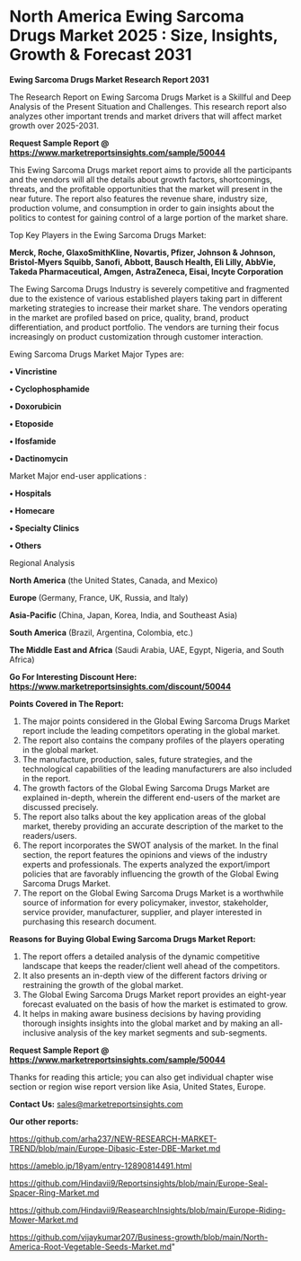 # North America Ewing Sarcoma Drugs Market 2025 : Size, Insights, Growth & Forecast 2031

<strong>Ewing Sarcoma Drugs Market Research Report 2031</strong>

The Research Report on Ewing Sarcoma Drugs Market is a Skillful and Deep Analysis of the Present Situation and Challenges. This research report also analyzes other important trends and market drivers that will affect market growth over 2025-2031.

<strong>Request Sample Report @ <a href=https://www.marketreportsinsights.com/sample/50044>https://www.marketreportsinsights.com/sample/50044</a></strong>

This Ewing Sarcoma Drugs market report aims to provide all the participants and the vendors will all the details about growth factors, shortcomings, threats, and the profitable opportunities that the market will present in the near future. The report also features the revenue share, industry size, production volume, and consumption in order to gain insights about the politics to contest for gaining control of a large portion of the market share.

Top Key Players in the Ewing Sarcoma Drugs Market:

<strong>Merck, Roche, GlaxoSmithKline, Novartis, Pfizer, Johnson & Johnson, Bristol-Myers Squibb, Sanofi, Abbott, Bausch Health, Eli Lilly, AbbVie, Takeda Pharmaceutical, Amgen, AstraZeneca, Eisai, Incyte Corporation</strong>

The Ewing Sarcoma Drugs Industry is severely competitive and fragmented due to the existence of various established players taking part in different marketing strategies to increase their market share. The vendors operating in the market are profiled based on price, quality, brand, product differentiation, and product portfolio. The vendors are turning their focus increasingly on product customization through customer interaction.

Ewing Sarcoma Drugs Market Major Types are:

<strong>•  Vincristine

•  Cyclophosphamide

•  Doxorubicin

•  Etoposide

•  Ifosfamide

•  Dactinomycin</strong>

Market Major end-user applications :

<strong>•  Hospitals

•  Homecare

•  Specialty Clinics

•  Others</strong>

Regional Analysis

</u><strong><b>North America</b></strong> (the United States, Canada, and Mexico)

<strong><b>Europe </b></strong>(Germany, France, UK, Russia, and Italy)

<strong><b>Asia-Pacific</b></strong> (China, Japan, Korea, India, and Southeast Asia)

<strong><b>South America</b></strong> (Brazil, Argentina, Colombia, etc.)

<strong><b>The Middle East and Africa</b></strong> (Saudi Arabia, UAE, Egypt, Nigeria, and South Africa)

<strong>Go For Interesting Discount Here: <a href=https://www.marketreportsinsights.com/discount/50044>https://www.marketreportsinsights.com/discount/50044</a></strong>

<strong>Points Covered in The Report:</strong>
<ol>
  <li>The major points considered in the Global Ewing Sarcoma Drugs Market report include the leading competitors operating in the global market.</li>
  <li>The report also contains the company profiles of the players operating in the global market.</li>
  <li>The manufacture, production, sales, future strategies, and the technological capabilities of the leading manufacturers are also included in the report.</li>
  <li>The growth factors of the Global Ewing Sarcoma Drugs Market are explained in-depth, wherein the different end-users of the market are discussed precisely.</li>
  <li>The report also talks about the key application areas of the global market, thereby providing an accurate description of the market to the readers/users.</li>
  <li>The report incorporates the SWOT analysis of the market. In the final section, the report features the opinions and views of the industry experts and professionals. The experts analyzed the export/import policies that are favorably influencing the growth of the Global Ewing Sarcoma Drugs Market.</li>
  <li>The report on the Global Ewing Sarcoma Drugs Market is a worthwhile source of information for every policymaker, investor, stakeholder, service provider, manufacturer, supplier, and player interested in purchasing this research document.</li>
</ol>
<strong>Reasons for Buying Global Ewing Sarcoma Drugs Market Report:</strong>

<ol>
  <li>The report offers a detailed analysis of the dynamic competitive landscape that keeps the reader/client well ahead of the competitors.</li>
  <li>It also presents an in-depth view of the different factors driving or restraining the growth of the global market.</li>
  <li>The Global Ewing Sarcoma Drugs Market report provides an eight-year forecast evaluated on the basis of how the market is estimated to grow.</li>
  <li>It helps in making aware business decisions by having providing thorough insights insights into the global market and by making an all-inclusive analysis of the key market segments and sub-segments.</li>
</ol>
<strong>Request Sample Report @ <a href=https://www.marketreportsinsights.com/sample/50044>https://www.marketreportsinsights.com/sample/50044</a></strong>


Thanks for reading this article; you can also get individual chapter wise section or region wise report version like Asia, United States, Europe.

<strong>Contact Us:</strong>
sales@marketreportsinsights.com

<strong>Our other reports:</strong>

<a href=https://github.com/arha237/NEW-RESEARCH-MARKET-TREND/blob/main/Europe-Dibasic-Ester-DBE-Market.md>https://github.com/arha237/NEW-RESEARCH-MARKET-TREND/blob/main/Europe-Dibasic-Ester-DBE-Market.md</a>

<a href=https://ameblo.jp/18yam/entry-12890814491.html>https://ameblo.jp/18yam/entry-12890814491.html</a>

<a href=https://github.com/Hindavii9/Reportsinsights/blob/main/Europe-Seal-Spacer-Ring-Market.md>https://github.com/Hindavii9/Reportsinsights/blob/main/Europe-Seal-Spacer-Ring-Market.md</a>

<a href=https://github.com/Hindavii9/ReasearchInsights/blob/main/Europe-Riding-Mower-Market.md>https://github.com/Hindavii9/ReasearchInsights/blob/main/Europe-Riding-Mower-Market.md</a>

<a href=https://github.com/vijaykumar207/Business-growth/blob/main/North-America-Root-Vegetable-Seeds-Market.md>https://github.com/vijaykumar207/Business-growth/blob/main/North-America-Root-Vegetable-Seeds-Market.md</a>"
